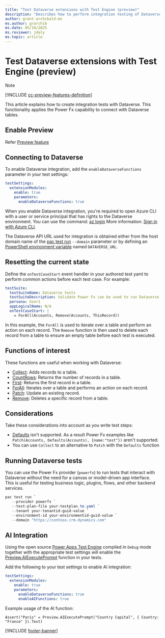 ```yaml
---
title: "Test Dataverse extensions with Test Engine (preview)"
description: "Describes how to perform integration testing of Dataverse extensions with Test Engine."
author: grant-archibald-ms
ms.author: grarchib
ms.date: 05/19/2025
ms.reviewer: jdaly
ms.topic: article
---
```


# Test Dataverse extensions with Test Engine (preview)

> [!NOTE]
> [!INCLUDE [cc-preview-features-definition](../includes/cc-preview-features-definition.md)]

This article explains how to create integration tests with Dataverse. This functionality applies the Power Fx capability to connect with Dataverse tables.

## Enable Preview
Refer [Preview feature](yaml.md#preview-features)

<!-- The following section is duplicated in two other articles -->
## Connecting to Dataverse

To enable Dataverse integration, add the `enableDataverseFunctions` parameter in your test settings:

```yaml
testSettings:
  extensionModules:
    enable: true
    parameters:
      enableDataverseFunctions: true
```

When you enable Dataverse integration, you're required to open Azure CLI with a user or service principal that has rights to the Dataverse environment. You can use the command: [az login](/cli/azure/reference-index#az-login) More information: [Sign in with Azure CLI](/cli/azure/authenticate-azure-cli).

The Dataverse API URL used for integration is obtained either from the host domain name of the [pac test run](../developer/cli/reference/test.md#pac-test-run) `--domain` parameter or by defining an [PowerShell environment variable](/powershell/module/microsoft.powershell.core/about/about_environment_variables) named `DATAVERSE_URL`.

## Resetting the current state

Define the `onTestCaseStart` event handler in your authored test yaml to perform common actions before each test case. For example:

```yaml
testSuite:
  testSuiteName: Dataverse tests
  testSuiteDescription: Validate Power Fx can be used to run Dataverse integration tests
  persona: User1
  appLogicalName: N/A
  onTestCaseStart: |
    = ForAll(Accounts, Remove(Accounts, ThisRecord))
```

In this example, the `ForAll` is used to iterate over a table and perform an action on each record. The `Remove` function is then used to delete each record from a table to ensure an empty table before each test is executed.

## Functions of interest

These functions are useful when working with Dataverse:

- [Collect](../power-fx/reference/function-clear-collect-clearcollect.md#collect): Adds records to a table.
- [CountRows](../power-fx/reference/function-table-counts.md): Returns the number of records in a table.
- [First](../power-fx/reference/function-first-last.md): Returns the first record in a table.
- [ForAll](../power-fx/reference/function-forall.md): Iterates over a table and performs an action on each record.
- [Patch](../power-fx/reference/function-patch.md): Update an existing record.
- [Remove](../power-fx/reference/function-remove-removeif.md): Deletes a specific record from a table.

## Considerations

Take these considerations into account as you write test steps:

- [Defaults](../power-fx/reference/function-defaults.md) isn't supported. As a result Power Fx examples like `Patch(Accounts, Defaults(Accounts), {name:"test"})` aren't supported.
- You can use `Collect` to an alternative to `Patch` with the `Defaults` function

## Running Dataverse tests

You can use the Power Fx provider (`powerfx`) to run tests that interact with Dataverse without the need for a canvas or model-driven app interface. This is useful for testing business logic, plugins, flows, and other backend services.

```powershell
pac test run `
   --provider powerfx `
   --test-plan-file your-testplan.te.yaml `
   --tenant your-tenantid-guid-value `
   --environment-id your-environmentid-guid-value `
   --domain "https://contoso.crm.dynamics.com"
```

## AI Integration

Using the open source [Power Apps Test Engine](https://github.com/microsoft/PowerApps-TestEngine) compiled in `Debug` mode together with the appropriate test settings will enable the [Preview.AIExecutePrompt](powerfx-functions.md#previewaiexecuteprompt) function in your tests.

Add the following to your test settings to enable AI integration:

```yaml
testSettings:
  extensionModules:
    enable: true
    parameters:
      enableDataverseFunctions: true
      enableAIFunctions: true
```

Example usage of the AI function:

```powerappsfl
Assert("Paris" = Preview.AIExecutePrompt("Country Capital", { Country: "France" }).Text)
```

[!INCLUDE [footer-banner](../includes/footer-banner.md)]
